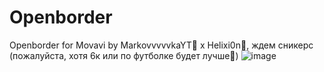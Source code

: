 # Openborder
Openborder for Movavi by MarkovvvvvkaYT🥕 x Helixi0n👾, ждем сникерс (пожалуйста, хотя 6к или по футболке будет лучше🥺)
![image](https://github.com/user-attachments/assets/55ef0cf7-c72f-4af7-aff7-d1153733a383)
